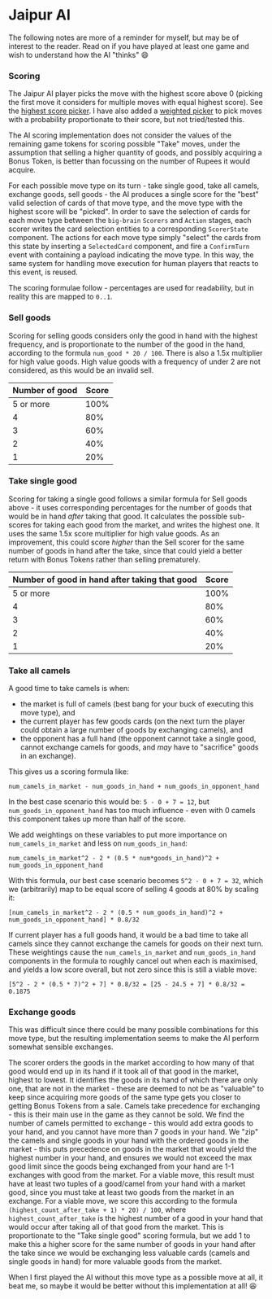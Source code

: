 # Jaipur AI

The following notes are more of a reminder for myself, but may be of interest to the reader. Read on if you have played at least one game and wish to understand how the AI "thinks" :smile:

### Scoring

The Jaipur AI player picks the move with the highest score above 0 (picking the first move it considers for multiple moves with equal highest score). See the [highest score picker](src/ai/picker/highest_score.rs). I have also added a [weighted picker](src/ai/picker/weighted.rs) to pick moves with a probability proportionate to their score, but not tried/tested this.

The AI scoring implementation does not consider the values of the remaining game tokens for scoring possible "Take" moves, under the assumption that selling a higher quantity of goods, and possibly acquiring a Bonus Token, is better than focussing on the number of Rupees it would acquire.

For each possible move type on its turn - take single good, take all camels, exchange goods, sell goods - the AI produces a single score for the "best" valid selection of cards of that move type, and the move type with the highest score will be "picked". In order to save the selection of cards for each move type between the `big-brain` `Scorers` and `Action` stages, each scorer writes the card selection entities to a corresponding `ScorerState` component. The actions for each move type simply "select" the cards from this state by inserting a `SelectedCard` component, and fire a `ConfirmTurn` event with containing a payload indicating the move type. In this way, the same system for handling move execution for human players that reacts to this event, is reused.

The scoring formulae follow - percentages are used for readability, but in reality this are mapped to `0..1`.

### Sell goods

Scoring for selling goods considers only the good in hand with the highest frequency, and is proportionate to the number of the good in the hand, according to the formula `num_good * 20 / 100`. There is also a 1.5x multiplier for high value goods. High value goods with a frequency of under 2 are not considered, as this would be an invalid sell.

| Number of good | Score |
| -------------- | ----- |
| 5 or more      | 100%  |
| 4              | 80%   |
| 3              | 60%   |
| 2              | 40%   |
| 1              | 20%   |

### Take single good

Scoring for taking a single good follows a similar formula for Sell goods above - it uses corresponding percentages for the number of goods that would be in hand _after_ taking that good. It calculates the possible sub-scores for taking each good from the market, and writes the highest one. It uses the same 1.5x score multiplier for high value goods. As an improvement, this could score _higher_ than the Sell scorer for the same number of goods in hand after the take, since that could yield a better return with Bonus Tokens rather than selling prematurely.

| Number of good in hand after taking that good | Score |
| --------------------------------------------- | ----- |
| 5 or more                                     | 100%  |
| 4                                             | 80%   |
| 3                                             | 60%   |
| 2                                             | 40%   |
| 1                                             | 20%   |

### Take all camels

A good time to take camels is when:

- the market is full of camels (best bang for your buck of executing this move type), and
- the current player has few goods cards (on the next turn the player could obtain a large number of goods by exchanging camels), and
- the opponent has a full hand (the opponent cannot take a single good, cannot exchange camels for goods, and _may_ have to "sacrifice" goods in an exchange).

This gives us a scoring formula like:

```
num_camels_in_market - num_goods_in_hand + num_goods_in_opponent_hand
```

In the best case scenario this would be: `5 - 0 + 7 = 12`, but `num_goods_in_opponent_hand` has too much influence - even with 0 camels this component takes up more than half of the score.

We add weightings on these variables to put more importance on `num_camels_in_market` and less on `num_goods_in_hand`:

```
num_camels_in_market^2 - 2 * (0.5 * num*goods_in_hand)^2 + num_goods_in_opponent_hand
```

With this formula, our best case scenario becomes `5^2 - 0 + 7 = 32`, which we (arbitrarily) map to be equal score of selling 4 goods at 80% by scaling it:

```
[num_camels_in_market^2 - 2 * (0.5 * num_goods_in_hand)^2 + num_goods_in_opponent_hand] * 0.8/32
```

If current player has a full goods hand, it would be a bad time to take all camels since they cannot exchange the camels for goods on their next turn. These weightings cause the `num_camels_in_market` and `num_goods_in_hand` components in the formula to roughly cancel out when each is maximised, and yields a low score overall, but not zero since this is still a viable move:

```
[5^2 - 2 * (0.5 * 7)^2 + 7] * 0.8/32 = [25 - 24.5 + 7] * 0.8/32 = 0.1875
```

### Exchange goods

This was difficult since there could be many possible combinations for this move type, but the resulting implementation seems to make the AI perform somewhat sensible exchanges.

The scorer orders the goods in the market according to how many of that good would end up in its hand if it took all of that good in the market, highest to lowest. It identifies the goods in its hand of which there are only one, that are not in the market - these are deemed to not be as "valuable" to keep since acquiring more goods of the same type gets you closer to getting Bonus Tokens from a sale. Camels take precedence for exchanging - this is their main use in the game as they cannot be sold. We find the number of camels permitted to exchange - this would add extra goods to your hand, and you cannot have more than 7 goods in your hand. We "zip" the camels and single goods in your hand with the ordered goods in the market - this puts precedence on goods in the market that would yield the highest number in your hand, and ensures we would not exceed the max good limit since the goods being exchanged from your hand are 1-1 exchanges with good from the market. For a viable move, this result must have at least two tuples of a good/camel from your hand with a market good, since you must take at least two goods from the market in an exchange. For a viable move, we score this according to the formula `(highest_count_after_take + 1) * 20) / 100`, where `highest_count_after_take` is the highest number of a good in your hand that would occur after taking all of that good from the market. This is proportionate to the "Take single good" scoring formula, but we add 1 to make this a higher score for the same number of goods in your hand after the take since we would be exchanging less valuable cards (camels and single goods in hand) for more valuable goods from the market.

When I first played the AI without this move type as a possible move at all, it beat me, so maybe it would be better without this implementation at all! :satisfied:
